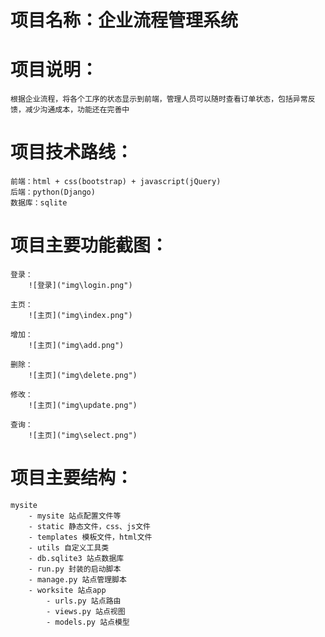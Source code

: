 # 项目名称：企业流程管理系统

# 项目说明：
    根据企业流程，将各个工序的状态显示到前端，管理人员可以随时查看订单状态，包括异常反馈，减少沟通成本，功能还在完善中

# 项目技术路线：
    前端：html + css(bootstrap) + javascript(jQuery)
    后端：python(Django)
    数据库：sqlite

# 项目主要功能截图：
    登录：
        ![登录]("img\login.png")

    主页：
        ![主页]("img\index.png")
    
    增加：
        ![主页]("img\add.png")

    删除：
        ![主页]("img\delete.png")

    修改：
        ![主页]("img\update.png")

    查询：
        ![主页]("img\select.png")

# 项目主要结构：
    mysite
        - mysite 站点配置文件等
        - static 静态文件，css、js文件
        - templates 模板文件，html文件
        - utils 自定义工具类
        - db.sqlite3 站点数据库
        - run.py 封装的启动脚本
        - manage.py 站点管理脚本
        - worksite 站点app
            - urls.py 站点路由
            - views.py 站点视图
            - models.py 站点模型